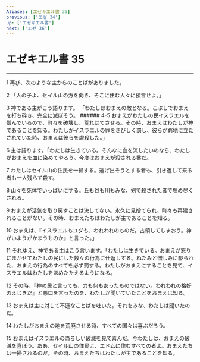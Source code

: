 ```yaml
---
Aliases: [エゼキエル書 35]
previous: ['エゼ 34']
up: ['エゼキエル書']
next: ['エゼ 36']
---
```

# エゼキエル書 35

***




1 
再び、次のような主からのことばがありました。 



2 
「人の子よ、セイル山の方を向き、そこに住む人々に預言せよ。」 



3 
神である主がこう語ります。 「わたしはおまえの敵となる。こぶしでおまえを打ち砕き、完全に滅ぼそう。 ###### 4-5 おまえがわたしの民イスラエルを憎んでいるので、町々を破壊し、荒れはてさせる。その時、おまえはわたしが神であることを知る。わたしがイスラエルの罪をきびしく罰し、彼らが窮地に立たされていた時、おまえは彼らを虐殺した。」 



6 
主は語ります。「わたしは生きている。そんなに血を流したいのなら、わたしがおまえを血に染めてやろう。今度はおまえが殺される番だ。 



7 
わたしはセイル山の住民を一掃する。逃げ出そうとする者も、引き返して来る者も一人残らず殺す。 



8 
山々を死体でいっぱいにする。丘も谷も川もみな、剣で殺された者で埋め尽くされる。 



9 
おまえが活気を取り戻すことは決してない。永久に見捨てられ、町々も再建されることがない。その時、おまえたちはわたしが主であることを知る。 



10 
おまえは、『イスラエルもユダも、われわれのものだ。占領してしまおう。神がいようがかまうものか』と言った。」 



11 
それゆえ、神である主はこう言います。「わたしは生きている。おまえが怒りにまかせてわたしの民にした数々の行為に仕返しする。ねたみと憎しみに駆られた、おまえの行為のすべてを必ず罰する。わたしがおまえにすることを見て、イスラエルはわたしをほめたたえるようになる。 



12 
その時、『神の民と言っても、力も何もあったものではない。われわれの格好のえじきだ』と悪口を言ったのを、わたしが聞いていたことをおまえは知る。 



13 
おまえは主に対して不遜なことばを吐いた。それをみな、わたしは聞いたのだ。 



14 
わたしがおまえの地を荒廃させる時、すべての国々は喜ぶだろう。 



15 
おまえはイスラエルの恐ろしい破滅を見て喜んだ。今わたしは、おまえの破滅を喜ぼう。ああ、セイル山の住民よ、エドムに住むすべての者よ。おまえたちは一掃されるのだ。その時、おまえたちはわたしが主であることを知る。
